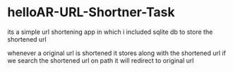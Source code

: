 # helloAR-URL-Shortner-Task

its a simple url shortening app in which i included sqlite db to store the shortened url 

whenever a original url is shortened it stores along with the shortened url
if we search the shortened url on path it will redirect to original url

